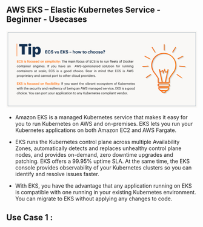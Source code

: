 ## AWS EKS – Elastic Kubernetes Service - Beginner - Usecases

[![Watch the video](./ECS-vs-EKS-.jpg)](https://linkedin.com/in/vijaystack)

- Amazon EKS is a managed Kubernetes service that makes it easy for you to run Kubernetes on AWS and on-premises. EKS lets you run your Kubernetes applications on both Amazon EC2 and AWS Fargate.

- EKS runs the Kubernetes control plane across multiple Availability Zones, automatically detects and replaces unhealthy control plane nodes, and provides on-demand, zero downtime upgrades and patching. EKS offers a 99.95% uptime SLA. At the same time, the EKS console provides observability of your Kubernetes clusters so you can identify and resolve issues faster.

- With EKS, you have the advantage that any application running on EKS is compatible with one running in your existing Kubernetes environment. You can migrate to EKS without applying any changes to code.

## Use Case 1 :
